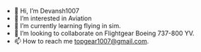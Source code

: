 - 👋 Hi, I’m Devansh1007
- 👀 I’m interested in Aviation
- 🌱 I’m currently learning flying in sim. 
- 💞️ I’m looking to collaborate on Flightgear Boeing 737-800 YV. 
- 📫 How to reach me topgear1007@gmail.com.

<!---
Devansh1007/Devansh1007 is a ✨ special ✨ repository because its `README.md` (this file) appears on your GitHub profile.
You can click the Preview link to take a look at your changes.
--->
